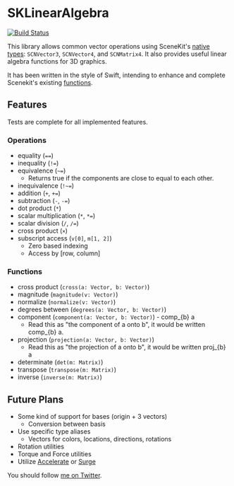 # SKLinearAlgebra
[![Build Status](http://img.shields.io/travis/apexskier/SKLinearAlgebra.svg)](https://travis-ci.org/apexskier/SKLinearAlgebra)


This library allows common vector operations using SceneKit's
[native types](https://developer.apple.com/library/ios/documentation/SceneKit/Reference/SceneKit_DataTypes/): 
`SCNVector3`, `SCNVector4`, and `SCNMatrix4`. It also provides useful
linear algebra functions for 3D graphics.

It has been written in the style of Swift, intending to enhance and complete 
Scenekit's existing
[functions](https://developer.apple.com/library/mac/documentation/SceneKit/Reference/SceneKit_Functions/).

## Features

Tests are complete for all implemented features.

### Operations

- equality (`==`)
- inequality (`!=`)
- equivalence (`~=`)
  - Returns true if the components are close to equal to each other.
- inequivalence (`!~=`)
- addition (`+`, `+=`)
- subtraction (`-`, `-=`)
- dot product (`*`)
- scalar multiplication (`*`, `*=`)
- scalar division (`/`, `/=`)
- cross product (`×`)
- subscript access (`v[0]`, `m[1, 2]`)
  - Zero based indexing
  - Access by [row, column]

### Functions

- cross product (`cross(a: Vector, b: Vector)`)
- magnitude (`magnitude(v: Vector)`)
- normalize (`normalize(v: Vector)`)
- degrees between (`degrees(a: Vector, b: Vector)`)
- component (`component(a: Vector, b: Vector)`) - comp_{b} a
  - Read this as "the component of a onto b", it would be written comp_{b} a.
- projection (`projection(a: Vector, b: Vector)`)
  - Read this as "the projection of a onto b", it would be written proj_{b} a
- determinate (`det(m: Matrix)`)
- transpose (`transpose(m: Matrix)`)
- inverse (`inverse(m: Matrix)`)

## Future Plans

- Some kind of support for bases (origin + 3 vectors)
  - Conversion between basis
- Use specific type aliases
  - Vectors for colors, locations, directions, rotations
- Rotation utilities
- Torque and Force utilities
- Utilize [Accelerate](https://developer.apple.com/library/mac/documentation/Accelerate/Reference/AccelerateFWRef/) or [Surge](https://github.com/mattt/Surge)




You should follow [me on Twitter](https://twitter.com/apexskier).
